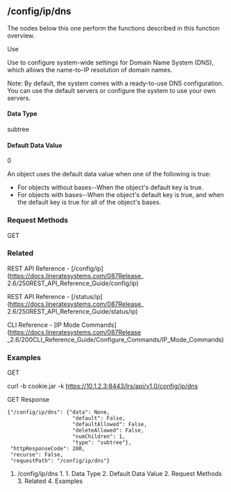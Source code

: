 ## /config/ip/dns

The nodes below this one perform the functions described in this function
overview.

Use

Use to configure system-wide settings for Domain Name System (DNS), which
allows the name-to-IP resolution of domain names.

Note: By default, the system comes with a ready-to-use DNS configuration. You
can use the default servers or configure the system to use your own servers.

#### Data Type

subtree

#### Default Data Value

0

An object uses the default data value when one of the following is true:

  * For objects without bases--When the object's default key is true.
  * For objects with bases--When the object's default key is true, and when the default key is true for all of the object's bases.

### Request Methods

GET

### Related

REST API Reference - [/config/ip](https://docs.lineratesystems.com/087Release_
2.6/250REST_API_Reference_Guide/config/ip)

REST API Reference - [/status/ip](https://docs.lineratesystems.com/087Release_
2.6/250REST_API_Reference_Guide/status/ip)

CLI Reference - [IP Mode Commands](https://docs.lineratesystems.com/087Release
_2.6/200CLI_Reference_Guide/Configure_Commands/IP_Mode_Commands)

### Examples

GET

curl -b cookie.jar -k https://10.1.2.3:8443/lrs/api/v1.0/config/ip/dns

GET Response

    
    {"/config/ip/dns": {"data": None,
                         "default": False,
                         "defaultAllowed": False,
                         "deleteAllowed": False,
                         "numChildren": 1,
                         "type": "subtree"},
     "httpResponseCode": 200,
     "recurse": False,
     "requestPath": "/config/ip/dns"}
    

  1. /config/ip/dns
    1.       1. Data Type
      2. Default Data Value
    2. Request Methods
    3. Related
    4. Examples

